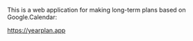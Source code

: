 This is a web application for making long-term plans based on Google.Calendar:

https://yearplan.app
